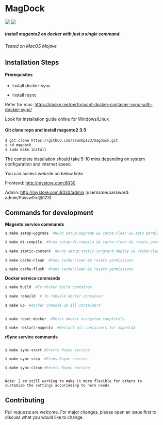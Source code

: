 

# MagDock
<img src="https://img.shields.io/badge/MagDock-Magento2.3.5%20on%20Docker-yellowgreen" /> 
<img src="https://img.shields.io/badge/php7.3.18-Magento2.3.5-blue" />

##### Install magento2 on docker with just a single command.
###### Tested on MacOS Mojave

## Installation Steps
#### Prerequisites ####
- Install docker-sync

- Install rsync

Refer for mac: https://duske.me/performant-docker-container-sync-with-docker-sync/

Look for installation guide online for Windows/Linux

#### Git clone repo and install magento2.3.5 #### 
```sh
$ git clone https://github.com/arunkp123/magdock.git
$ cd magdock
$ sudo make install
```
The complete installation should take 5-10 mins depending on system configuration and internet speed.

You can access website on below links 

Frontend: http://mystore.com:8030
   
   Admin: http://mystore.com:8030/admin (username/password: admin/Passw0rd@123)
   
## Commands for development

**Magento service commands**
```sh
$ make setup-upgrade  #Runs setup:upgrade && cache:clean && sets permissions

$ make di-compile  #Runs setup:di:compile && cache:clean && resets permissions
	
$ make static-content  #Runs setup:static-congtent:deploy && cache:clean && resets permissions
	
$ make cache-clean  #Runs cache:clean && resets permissions

$ make cache-flush  #Runs cache:clean && resets permissions

```

**Docker service commands**
```sh
$ make build  #To docker build container
	
$ make rebuild  # To rebuild docker container
	
$ make up  #docker compose up all containers
	
	
$ make reset-docker  #Reset docker ecosystem completely

$ make restart-magento  #Restart all containers for magento2

```

**rSync service commands**
```sh 

$ make sync-start #Starts Rsync service

$ make sync-stop  #Stops Rsync service

$ make sync-clean #Resets Rsync service
  
```
`Note: I am still working to make it more flexible for others to customize the settings accorinding to here needs`

## Contributing
Pull requests are welcome. For major changes, please open an issue first to discuss what you would like to change.

